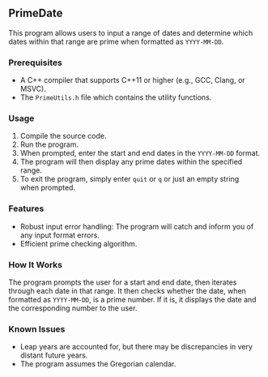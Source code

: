 ## PrimeDate

This program allows users to input a range of dates and determine which dates within that range are prime when formatted as `YYYY-MM-DD`.

### Prerequisites

- A C++ compiler that supports C++11 or higher (e.g., GCC, Clang, or MSVC).
- The `PrimeUtils.h` file which contains the utility functions.

### Usage

1. Compile the source code.
2. Run the program.
3. When prompted, enter the start and end dates in the `YYYY-MM-DD` format.
4. The program will then display any prime dates within the specified range.
5. To exit the program, simply enter `quit` or `q` or just an empty string ` ` when prompted.

### Features

- Robust input error handling: The program will catch and inform you of any input format errors.
- Efficient prime checking algorithm.

### How It Works

The program prompts the user for a start and end date, then iterates through each date in that range. It then checks whether the date, when formatted as `YYYY-MM-DD`, is a prime number. If it is, it displays the date and the corresponding number to the user.

### Known Issues

- Leap years are accounted for, but there may be discrepancies in very distant future years.
- The program assumes the Gregorian calendar.
